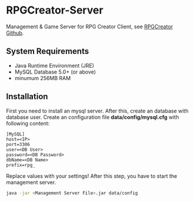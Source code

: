 # RPGCreator-Server

Management & Game Server for RPG Creator Client, see [RPGCreator Github](https://github.com/opensourcegamedev/RPGCreator).

## System Requirements
  - Java Runtime Environment (JRE)
  - MySQL Database 5.0+ (or above)
  - minumum 256MB RAM
  
## Installation

First you need to install an mysql server. After this, create an database with database user.
Create an configuration file **data/config/mysql.cfg** with following content:
```
[MySQL]
host=<IP>
port=3306
user=<DB User>
password=<DB Password>
dbName=<DB Name>
prefix=rpg_
```

Replace values with your settings!
After this step, you have to start the management server.

```bash
java -jar <Management Server File>.jar data/config
```
